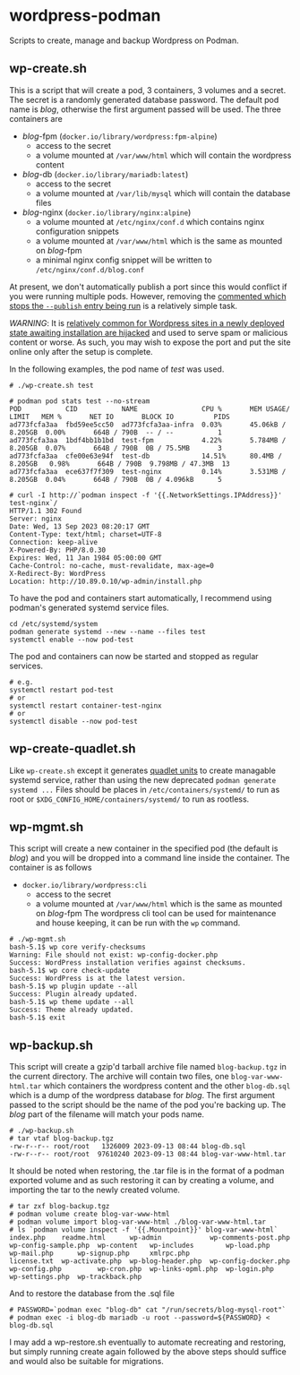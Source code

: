 # wordpress-podman
Scripts to create, manage and backup Wordpress on Podman.

## wp-create.sh
This is a script that will create a pod, 3 containers, 3 volumes and a secret.
The secret is a randomly generated database password.
The default pod name is *blog*, otherwise the first argument passed will be used.
The three containers are
- *blog*-fpm (`docker.io/library/wordpress:fpm-alpine`)
  - access to the secret
  - a volume mounted at `/var/www/html` which will contain the wordpress content
- *blog*-db (`docker.io/library/mariadb:latest`)
  - access to the secret
  - a volume mounted at `/var/lib/mysql` which will contain the database files
- *blog*-nginx (`docker.io/library/nginx:alpine`)
  - a volume mounted at `/etc/nginx/conf.d` which contains nginx configuration snippets
  - a volume mounted at `/var/www/html` which is the same as mounted on *blog*-fpm
  - a minimal nginx config snippet will be written to `/etc/nginx/conf.d/blog.conf`

At present, we don't automatically publish a port since this would conflict if you were running multiple pods. However, removing the [commented which stops the `--publish` entry being run](https://github.com/cyberworm-uk/wordpress-podman/blob/main/wp-create.sh#L26) is a relatively simple task.

_WARNING_: It is [relatively common for Wordpress sites in a newly deployed state awaiting installation are hijacked](https://www.wordfence.com/blog/2017/07/hackers-find-wordpress-within-30-mins/) and used to serve spam or malicious content or worse. As such, you may wish to expose the port and put the site online only after the setup is complete.

In the following examples, the pod name of *test* was used.

```
# ./wp-create.sh test

# podman pod stats test --no-stream
POD           CID           NAME                CPU %       MEM USAGE/ LIMIT   MEM %       NET IO       BLOCK IO          PIDS
ad773fcfa3aa  fbd59ee5cc50  ad773fcfa3aa-infra  0.03%       45.06kB / 8.205GB  0.00%       664B / 790B  -- / --           1
ad773fcfa3aa  1bdf4bb1b1bd  test-fpm            4.22%       5.784MB / 8.205GB  0.07%       664B / 790B  0B / 75.5MB       3
ad773fcfa3aa  cfe00e63e94f  test-db             14.51%      80.4MB / 8.205GB   0.98%       664B / 790B  9.798MB / 47.3MB  13
ad773fcfa3aa  ece637f7f309  test-nginx          0.14%       3.531MB / 8.205GB  0.04%       664B / 790B  0B / 4.096kB      5

# curl -I http://`podman inspect -f '{{.NetworkSettings.IPAddress}}' test-nginx`/
HTTP/1.1 302 Found
Server: nginx
Date: Wed, 13 Sep 2023 08:20:17 GMT
Content-Type: text/html; charset=UTF-8
Connection: keep-alive
X-Powered-By: PHP/8.0.30
Expires: Wed, 11 Jan 1984 05:00:00 GMT
Cache-Control: no-cache, must-revalidate, max-age=0
X-Redirect-By: WordPress
Location: http://10.89.0.10/wp-admin/install.php
```

To have the pod and containers start automatically, I recommend using podman's generated systemd service files.

```
cd /etc/systemd/system
podman generate systemd --new --name --files test
systemctl enable --now pod-test
```

The pod and containers can now be started and stopped as regular services.

```
# e.g.
systemctl restart pod-test
# or
systemctl restart container-test-nginx
# or
systemctl disable --now pod-test
```

## wp-create-quadlet.sh
Like `wp-create.sh` except it generates [quadlet units](https://docs.podman.io/en/latest/markdown/podman-systemd.unit.5.html) to create managable systemd service, rather than using the new deprecated `podman generate systemd ...`
Files should be places in `/etc/containers/systemd/` to run as root or `$XDG_CONFIG_HOME/containers/systemd/` to run as rootless.

## wp-mgmt.sh
This script will create a new container in the specified pod (the default is *blog*) and you will be dropped into a command line inside the container.
The container is as follows
- `docker.io/library/wordpress:cli`
  - access to the secret
  - a volume mounted at `/var/www/html` which is the same as mounted on *blog*-fpm
The wordpress cli tool can be used for maintenance and house keeping, it can be run with the `wp` command.

```
# ./wp-mgmt.sh
bash-5.1$ wp core verify-checksums
Warning: File should not exist: wp-config-docker.php
Success: WordPress installation verifies against checksums.
bash-5.1$ wp core check-update
Success: WordPress is at the latest version.
bash-5.1$ wp plugin update --all
Success: Plugin already updated.
bash-5.1$ wp theme update --all
Success: Theme already updated.
bash-5.1$ exit
```

## wp-backup.sh
This script will create a gzip'd tarball archive file named `blog-backup.tgz` in the current directory.
The archive will contain two files, one `blog-var-www-html.tar` which containers the wordpress content and the other `blog-db.sql` which is a dump of the wordpress database for *blog*.
The first argument passed to the script should be the name of the pod you're backing up. The *blog* part of the filename will match your pods name.

```
# ./wp-backup.sh
# tar vtaf blog-backup.tgz
-rw-r--r-- root/root   1326009 2023-09-13 08:44 blog-db.sql
-rw-r--r-- root/root  97610240 2023-09-13 08:44 blog-var-www-html.tar
```

It should be noted when restoring, the .tar file is in the format of a podman exported volume and as such restoring it can by creating a volume, and importing the tar to the newly created volume.

```
# tar zxf blog-backup.tgz
# podman volume create blog-var-www-html
# podman volume import blog-var-www-html ./blog-var-www-html.tar
# ls `podman volume inspect -f '{{.Mountpoint}}' blog-var-www-html`
index.php    readme.html      wp-admin            wp-comments-post.php  wp-config-sample.php  wp-content   wp-includes        wp-load.php   wp-mail.php      wp-signup.php     xmlrpc.php
license.txt  wp-activate.php  wp-blog-header.php  wp-config-docker.php  wp-config.php         wp-cron.php  wp-links-opml.php  wp-login.php  wp-settings.php  wp-trackback.php
```

And to restore the database from the .sql file

```
# PASSWORD=`podman exec "blog-db" cat "/run/secrets/blog-mysql-root"`
# podman exec -i blog-db mariadb -u root --password=${PASSWORD} < blog-db.sql
```

I may add a wp-restore.sh eventually to automate recreating and restoring, but simply running create again followed by the above steps should suffice and would also be suitable for migrations.
